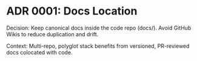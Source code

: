 # ADR 0001: Docs Location

Decision: Keep canonical docs inside the code repo (docs/). Avoid GitHub Wikis to reduce duplication and drift.

Context: Multi-repo, polyglot stack benefits from versioned, PR-reviewed docs colocated with code.
